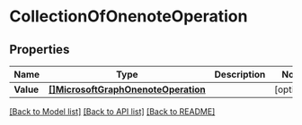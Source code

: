 # CollectionOfOnenoteOperation

## Properties

Name | Type | Description | Notes
------------ | ------------- | ------------- | -------------
**Value** | [**[]MicrosoftGraphOnenoteOperation**](microsoft.graph.onenoteOperation.md) |  | [optional] 

[[Back to Model list]](../README.md#documentation-for-models) [[Back to API list]](../README.md#documentation-for-api-endpoints) [[Back to README]](../README.md)


